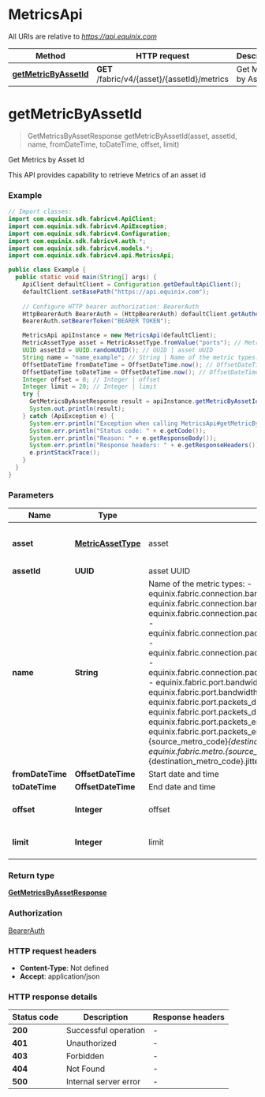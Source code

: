 # MetricsApi

All URIs are relative to *https://api.equinix.com*

| Method | HTTP request | Description |
|------------- | ------------- | -------------|
| [**getMetricByAssetId**](MetricsApi.md#getMetricByAssetId) | **GET** /fabric/v4/{asset}/{assetId}/metrics | Get Metrics by Asset Id |


<a id="getMetricByAssetId"></a>
# **getMetricByAssetId**
> GetMetricsByAssetResponse getMetricByAssetId(asset, assetId, name, fromDateTime, toDateTime, offset, limit)

Get Metrics by Asset Id

This API provides capability to retrieve Metrics of an asset id

### Example
```java
// Import classes:
import com.equinix.sdk.fabricv4.ApiClient;
import com.equinix.sdk.fabricv4.ApiException;
import com.equinix.sdk.fabricv4.Configuration;
import com.equinix.sdk.fabricv4.auth.*;
import com.equinix.sdk.fabricv4.models.*;
import com.equinix.sdk.fabricv4.api.MetricsApi;

public class Example {
  public static void main(String[] args) {
    ApiClient defaultClient = Configuration.getDefaultApiClient();
    defaultClient.setBasePath("https://api.equinix.com");
    
    // Configure HTTP bearer authorization: BearerAuth
    HttpBearerAuth BearerAuth = (HttpBearerAuth) defaultClient.getAuthentication("BearerAuth");
    BearerAuth.setBearerToken("BEARER TOKEN");

    MetricsApi apiInstance = new MetricsApi(defaultClient);
    MetricAssetType asset = MetricAssetType.fromValue("ports"); // MetricAssetType | asset
    UUID assetId = UUID.randomUUID(); // UUID | asset UUID
    String name = "name_example"; // String | Name of the metric types: - equinix.fabric.connection.bandwidth_rx.usage - equinix.fabric.connection.bandwidth_tx.usage - equinix.fabric.connection.packets_dropped_rx_aside_rateexceeded.count - equinix.fabric.connection.packets_dropped_tx_aside_rateexceeded.count - equinix.fabric.connection.packets_dropped_rx_zside_rateexceeded.count - equinix.fabric.connection.packets_dropped_tx_zside_rateexceeded.count - equinix.fabric.port.bandwidth_rx.usage - equinix.fabric.port.bandwidth_tx.usage - equinix.fabric.port.packets_dropped_rx.count - equinix.fabric.port.packets_dropped_tx.count - equinix.fabric.port.packets_erred_rx.count - equinix.fabric.port.packets_erred_tx.count - equinix.fabric.metro.{source_metro_code}_{destination_metro_code}.latency - equinix.fabric.metro.{source_metro_code}_{destination_metro_code}.jitter_avg 
    OffsetDateTime fromDateTime = OffsetDateTime.now(); // OffsetDateTime | Start date and time
    OffsetDateTime toDateTime = OffsetDateTime.now(); // OffsetDateTime | End date and time
    Integer offset = 0; // Integer | offset
    Integer limit = 20; // Integer | limit
    try {
      GetMetricsByAssetResponse result = apiInstance.getMetricByAssetId(asset, assetId, name, fromDateTime, toDateTime, offset, limit);
      System.out.println(result);
    } catch (ApiException e) {
      System.err.println("Exception when calling MetricsApi#getMetricByAssetId");
      System.err.println("Status code: " + e.getCode());
      System.err.println("Reason: " + e.getResponseBody());
      System.err.println("Response headers: " + e.getResponseHeaders());
      e.printStackTrace();
    }
  }
}
```

### Parameters

| Name | Type | Description  | Notes |
|------------- | ------------- | ------------- | -------------|
| **asset** | [**MetricAssetType**](.md)| asset | [enum: ports, connections, metros] |
| **assetId** | **UUID**| asset UUID | |
| **name** | **String**| Name of the metric types: - equinix.fabric.connection.bandwidth_rx.usage - equinix.fabric.connection.bandwidth_tx.usage - equinix.fabric.connection.packets_dropped_rx_aside_rateexceeded.count - equinix.fabric.connection.packets_dropped_tx_aside_rateexceeded.count - equinix.fabric.connection.packets_dropped_rx_zside_rateexceeded.count - equinix.fabric.connection.packets_dropped_tx_zside_rateexceeded.count - equinix.fabric.port.bandwidth_rx.usage - equinix.fabric.port.bandwidth_tx.usage - equinix.fabric.port.packets_dropped_rx.count - equinix.fabric.port.packets_dropped_tx.count - equinix.fabric.port.packets_erred_rx.count - equinix.fabric.port.packets_erred_tx.count - equinix.fabric.metro.{source_metro_code}_{destination_metro_code}.latency - equinix.fabric.metro.{source_metro_code}_{destination_metro_code}.jitter_avg  | |
| **fromDateTime** | **OffsetDateTime**| Start date and time | [optional] |
| **toDateTime** | **OffsetDateTime**| End date and time | [optional] |
| **offset** | **Integer**| offset | [optional] [default to 0] |
| **limit** | **Integer**| limit | [optional] [default to 20] |

### Return type

[**GetMetricsByAssetResponse**](GetMetricsByAssetResponse.md)

### Authorization

[BearerAuth](../README.md#BearerAuth)

### HTTP request headers

 - **Content-Type**: Not defined
 - **Accept**: application/json

### HTTP response details
| Status code | Description | Response headers |
|-------------|-------------|------------------|
| **200** | Successful operation |  -  |
| **401** | Unauthorized |  -  |
| **403** | Forbidden |  -  |
| **404** | Not Found |  -  |
| **500** | Internal server error |  -  |

